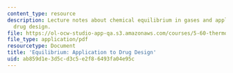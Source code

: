 ```yaml
---
content_type: resource
description: Lecture notes about chemical equilibrium in gases and application to
  drug design.
file: https://ol-ocw-studio-app-qa.s3.amazonaws.com/courses/5-60-thermodynamics-kinetics-spring-2008/ab859d1e3d5cd3c5e2f86493fa04e95c_5_60_lecture17.pdf
file_type: application/pdf
resourcetype: Document
title: 'Equilibrium: Application to Drug Design'
uid: ab859d1e-3d5c-d3c5-e2f8-6493fa04e95c
---
```

